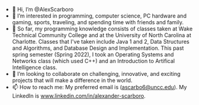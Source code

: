 - 👋 Hi, I’m @AlexScarboro
- 👀 I’m interested in programming, computer science, PC hardware and gaming, sports, traveling, and spending time with friends and family.
- 🌱 So far, my programming knowledge consists of classes taken at Wake Technical Community College and at the University of North Carolina at Charlotte. Classes that I've taken include Java 1 and 2, Data Structures and Algorithms, and Database Design and Implementation. This past spring semester (Spring 2022), I took an Operating Systems and Networks class (which used C++) and an Introduction to Artifical Intelligence class.
- 💞️ I’m looking to collaborate on challenging, innovative, and exciting projects that will make a difference in the world. 
- 📫 How to reach me: My preferred email is (ascarbo6@uncc.edu). My LinkedIn is www.linkedin.com/in/alexander-scarboro.

<!---
AlexScarboro/AlexScarboro is a ✨ special ✨ repository because its `README.md` (this file) appears on your GitHub profile.
You can click the Preview link to take a look at your changes.
--->
